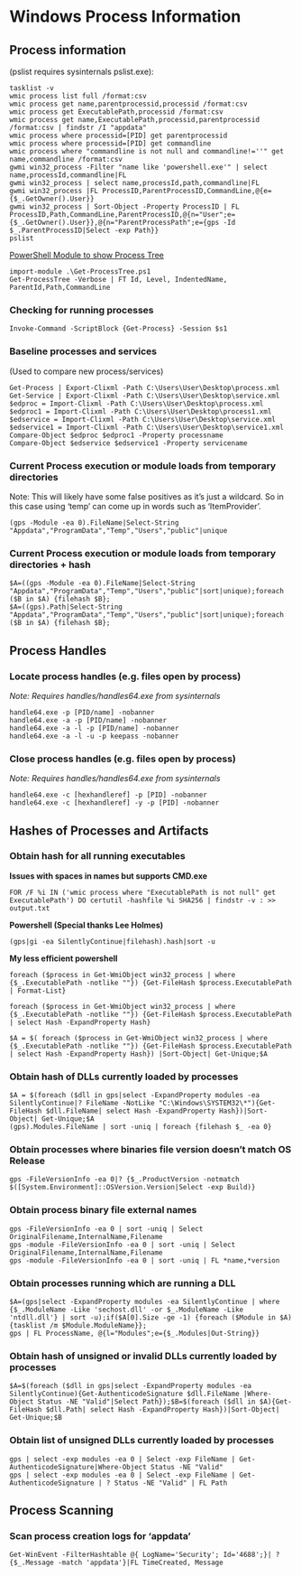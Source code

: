 # Windows Process Information

## Process information <a href="#process-information" id="process-information"></a>

(pslist requires sysinternals pslist.exe):

```
tasklist -v
wmic process list full /format:csv
wmic process get name,parentprocessid,processid /format:csv
wmic process get ExecutablePath,processid /format:csv
wmic process get name,ExecutablePath,processid,parentprocessid /format:csv | findstr /I "appdata"
wmic process where processid=[PID] get parentprocessid
wmic process where processid=[PID] get commandline
wmic process where "commandline is not null and commandline!=''" get name,commandline /format:csv
gwmi win32_process -Filter "name like 'powershell.exe'" | select name,processId,commandline|FL
gwmi win32_process | select name,processId,path,commandline|FL
gwmi win32_process |FL ProcessID,ParentProcessID,CommandLine,@{e={$_.GetOwner().User}}
gwmi win32_process | Sort-Object -Property ProcessID | FL ProcessID,Path,CommandLine,ParentProcessID,@{n="User";e={$_.GetOwner().User}},@{n="ParentProcessPath";e={gps -Id $_.ParentProcessID|Select -exp Path}}
pslist
```

[PowerShell Module to show Process Tree](https://gist.github.com/JPMinty/f4d60adafdfbc12b0e4226a27bf1dcb0)

```
import-module .\Get-ProcessTree.ps1
Get-ProcessTree -Verbose | FT Id, Level, IndentedName, ParentId,Path,CommandLine
```

### Checking for running processes <a href="#checking-for-running-processes" id="checking-for-running-processes"></a>

```
Invoke-Command -ScriptBlock {Get-Process} -Session $s1
```

### Baseline processes and services <a href="#baseline-processes-and-services" id="baseline-processes-and-services"></a>

(Used to compare new process/services)

```
Get-Process | Export-Clixml -Path C:\Users\User\Desktop\process.xml
Get-Service | Export-Clixml -Path C:\Users\User\Desktop\service.xml
$edproc = Import-Clixml -Path C:\Users\User\Desktop\process.xml
$edproc1 = Import-Clixml -Path C:\Users\User\Desktop\process1.xml
$edservice = Import-Clixml -Path C:\Users\User\Desktop\service.xml
$edservice1 = Import-Clixml -Path C:\Users\User\Desktop\service1.xml
Compare-Object $edproc $edproc1 -Property processname
Compare-Object $edservice $edservice1 -Property servicename
```

### Current Process execution or module loads from temporary directories <a href="#current-process-execution-or-module-loads-from-temporary-directories" id="current-process-execution-or-module-loads-from-temporary-directories"></a>

Note: This will likely have some false positives as it’s just a wildcard. So in this case using ‘temp’ can come up in words such as ‘ItemProvider’.

```
(gps -Module -ea 0).FileName|Select-String "Appdata","ProgramData","Temp","Users","public"|unique
```

### Current Process execution or module loads from temporary directories + hash <a href="#current-process-execution-or-module-loads-from-temporary-directories--hash" id="current-process-execution-or-module-loads-from-temporary-directories--hash"></a>

```
$A=((gps -Module -ea 0).FileName|Select-String "Appdata","ProgramData","Temp","Users","public"|sort|unique);foreach ($B in $A) {filehash $B};
$A=((gps).Path|Select-String "Appdata","ProgramData","Temp","Users","public"|sort|unique);foreach ($B in $A) {filehash $B};
```

## Process Handles <a href="#locate-process-handles-eg-files-open-by-process" id="locate-process-handles-eg-files-open-by-process"></a>

### Locate process handles (e.g. files open by process) <a href="#locate-process-handles-eg-files-open-by-process" id="locate-process-handles-eg-files-open-by-process"></a>

_Note: Requires handles/handles64.exe from sysinternals_

```
handle64.exe -p [PID/name] -nobanner
handle64.exe -a -p [PID/name] -nobanner
handle64.exe -a -l -p [PID/name] -nobanner
handle64.exe -a -l -u -p keepass -nobanner
```

### Close process handles (e.g. files open by process) <a href="#close-process-handles-eg-files-open-by-process" id="close-process-handles-eg-files-open-by-process"></a>

_Note: Requires handles/handles64.exe from sysinternals_

```
handle64.exe -c [hexhandleref] -p [PID] -nobanner
handle64.exe -c [hexhandleref] -y -p [PID] -nobanner
```

## Hashes of Processes and Artifacts

### Obtain hash for all running executables <a href="#obtain-hash-for-all-running-executables" id="obtain-hash-for-all-running-executables"></a>

**Issues with spaces in names but supports CMD.exe**

```
FOR /F %i IN ('wmic process where "ExecutablePath is not null" get ExecutablePath') DO certutil -hashfile %i SHA256 | findstr -v : >> output.txt
```

**Powershell (Special thanks Lee Holmes)**

```
(gps|gi -ea SilentlyContinue|filehash).hash|sort -u
```

**My less efficient powershell**

```
foreach ($process in Get-WmiObject win32_process | where {$_.ExecutablePath -notlike ""}) {Get-FileHash $process.ExecutablePath | Format-List}

foreach ($process in Get-WmiObject win32_process | where {$_.ExecutablePath -notlike ""}) {Get-FileHash $process.ExecutablePath | select Hash -ExpandProperty Hash}

$A = $( foreach ($process in Get-WmiObject win32_process | where {$_.ExecutablePath -notlike ""}) {Get-FileHash $process.ExecutablePath | select Hash -ExpandProperty Hash}) |Sort-Object| Get-Unique;$A
```

### Obtain hash of DLLs currently loaded by processes <a href="#obtain-hash-of-dlls-currently-loaded-by-processes" id="obtain-hash-of-dlls-currently-loaded-by-processes"></a>

```
$A = $(foreach ($dll in gps|select -ExpandProperty modules -ea SilentlyContinue|? FileName -NotLike "C:\Windows\SYSTEM32\*"){Get-FileHash $dll.FileName| select Hash -ExpandProperty Hash})|Sort-Object| Get-Unique;$A
(gps).Modules.FileName | sort -uniq | foreach {filehash $_ -ea 0}
```

### Obtain processes where binaries file version doesn’t match OS Release <a href="#obtain-processes-where-binaries-file-version-doesnt-match-os-release" id="obtain-processes-where-binaries-file-version-doesnt-match-os-release"></a>

```
gps -FileVersionInfo -ea 0|? {$_.ProductVersion -notmatch $([System.Environment]::OSVersion.Version|Select -exp Build)}
```

### Obtain process binary file external names <a href="#obtain-process-binary-file-external-names" id="obtain-process-binary-file-external-names"></a>

```
gps -FileVersionInfo -ea 0 | sort -uniq | Select OriginalFilename,InternalName,Filename
gps -module -FileVersionInfo -ea 0 | sort -uniq | Select OriginalFilename,InternalName,Filename
gps -module -FileVersionInfo -ea 0 | sort -uniq | FL *name,*version
```

### Obtain processes running which are running a DLL <a href="#obtain-processes-running-which-are-running-a-dll" id="obtain-processes-running-which-are-running-a-dll"></a>

```
$A=(gps|select -ExpandProperty modules -ea SilentlyContinue | where {$_.ModuleName -Like 'sechost.dll' -or $_.ModuleName -Like 'ntdll.dll'} | sort -u);if($A[0].Size -ge -1) {foreach ($Module in $A){tasklist /m $Module.ModuleName}};
gps | FL ProcessName, @{l="Modules";e={$_.Modules|Out-String}}
```

### Obtain hash of unsigned or invalid DLLs currently loaded by processes <a href="#obtain-hash-of-unsigned-or-invalid-dlls-currently-loaded-by-processes" id="obtain-hash-of-unsigned-or-invalid-dlls-currently-loaded-by-processes"></a>

```
$A=$(foreach ($dll in gps|select -ExpandProperty modules -ea SilentlyContinue){Get-AuthenticodeSignature $dll.FileName |Where-Object Status -NE "Valid"|Select Path});$B=$(foreach ($dll in $A){Get-FileHash $dll.Path| select Hash -ExpandProperty Hash})|Sort-Object| Get-Unique;$B
```

### Obtain list of unsigned DLLs currently loaded by processes <a href="#obtain-list-of-unsigned-dlls-currently-loaded-by-processes" id="obtain-list-of-unsigned-dlls-currently-loaded-by-processes"></a>

```
gps | select -exp modules -ea 0 | Select -exp FileName | Get-AuthenticodeSignature|Where-Object Status -NE "Valid"
gps | select -exp modules -ea 0 | Select -exp FileName | Get-AuthenticodeSignature | ? Status -NE "Valid" | FL Path
```

## Process Scanning

### Scan process creation logs for ‘appdata’ <a href="#scan-process-creation-logs-for-appdata" id="scan-process-creation-logs-for-appdata"></a>

```
Get-WinEvent -FilterHashtable @{ LogName='Security'; Id='4688';}| ? {$_.Message -match 'appdata'}|FL TimeCreated, Message
```
